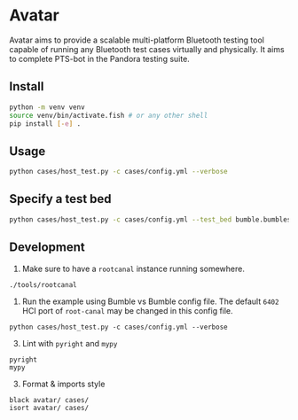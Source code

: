 # Avatar

Avatar aims to provide a scalable multi-platform Bluetooth testing tool capable
of running any Bluetooth test cases virtually and physically. It aims to
complete PTS-bot in the Pandora testing suite.

## Install

```bash
python -m venv venv
source venv/bin/activate.fish # or any other shell
pip install [-e] .
```

## Usage

```bash
python cases/host_test.py -c cases/config.yml --verbose
```

## Specify a test bed
```bash
python cases/host_test.py -c cases/config.yml --test_bed bumble.bumbles --verbose
```

## Development

1. Make sure to have a `rootcanal` instance running somewhere.
```bash
./tools/rootcanal
```

1. Run the example using Bumble vs Bumble config file. The default `6402` HCI port of `root-canal` may be changed in this config file.
```
python cases/host_test.py -c cases/config.yml --verbose
```

3. Lint with `pyright` and `mypy`
```
pyright
mypy
```

3. Format & imports style
```
black avatar/ cases/
isort avatar/ cases/
```
